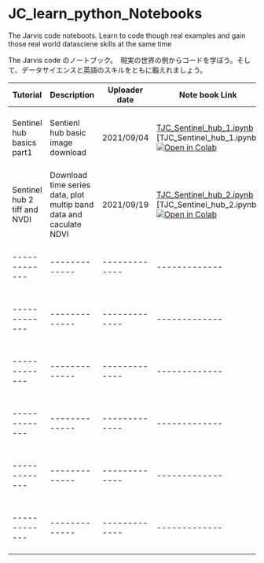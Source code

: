 # JC_learn_python_Notebooks

<pr> The Jarvis code noteboots. Learn to code though real examples and gain those real world datasciene skills at the same time</pr>

<pr> The Jarvis code のノートブック。　現実の世界の例からコードを学ぼう。そして、データサイエンスと英語のスキルをともに鍛えれましょう。</pr>




| Tutorial | Description | Uploader date | Note book Link | blog Link | Video Link |
| ------------- | ------------- | ------------- | ------------- | ------------- | ------------- |
| Sentinel hub basics part1 | Sentienl hub basic image download | 2021/09/04 | <a href="https://github.com/JarvisSan22/JC_learn_python_Notebooks/blob/main/TJC_Sentinel_hub_1.ipynb" download="TJC_Sentinel_hub_1.ipynb">TJC_Sentinel_hub_1.ipynb</a> [TJC_Sentinel_hub_1.ipynb] [![Open in Colab](https://colab.research.google.com/assets/colab-badge.svg)](https://colab.research.google.com/drive/1a1dU4hRnfp5JG8jAvgLVUdmvp1wbpWwT?usp=sharing) | [Blog link for API set up](https://jarvisjapan.com/2021/09/04/sentinel-hub-1create-a-api-code-and-basic-download%e3%80%80english-%e3%81%a8%e6%97%a5%e6%9c%ac%e8%aa%9e/) | In the works |
| Sentinel hub 2 tiff and NVDI | Download time series data, plot multip band data and caculate NDVI | 2021/09/19 |  <a href="https://github.com/JarvisSan22/JC_learn_python_Notebooks/blob/main/TJC_Sentinel_hub_2.ipynb" download="TJC_Sentinel_hub_2.ipynb">TJC_Sentinel_hub_2.ipynb</a> [TJC_Sentinel_hub_2.ipynb] [![Open in Colab](https://colab.research.google.com/assets/colab-badge.svg)](https://colab.research.google.com/drive/1Xp5FrGiPB8ia5-mRl0nunteM244hDh2M?usp=sharing)  | [日本語版](https://jarvisjapan.com/2021/09/19/sentinel-hub-2-%e6%97%a5%e6%9c%ac%e8%aa%9e%e7%89%88%e4%ba%ba%e5%b7%a5%e8%a1%9b%e6%98%9f%e7%94%bb%e5%83%8f%e3%81%ae%e6%99%82%e7%b3%bb%e5%88%97%e3%83%90%e3%83%b3%e3%83%89%e3%81%ae%e3%83%87%e3%83%bc/)　| ------------- |
| ------------- | ------------- | ------------- | ------------- | ------------- | ------------- |
| ------------- | ------------- | ------------- | ------------- | ------------- | ------------- |
| ------------- | ------------- | ------------- | ------------- | ------------- | ------------- |
| ------------- | ------------- | ------------- | ------------- | ------------- | ------------- |
| ------------- | ------------- | ------------- | ------------- | ------------- | ------------- |
| ------------- | ------------- | ------------- | ------------- | ------------- | ------------- |



